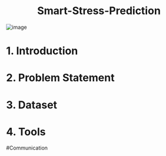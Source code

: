 <h1 align="center">Smart-Stress-Prediction</h1>

![image](https://drive.google.com/uc?export=view&id=1h_0sG7wH7bdIxr-u5QV4hMQ8j0ik8HeC)

# 1. Introduction

# 2. Problem Statement

# 3. Dataset

# 4. Tools

#Communication
